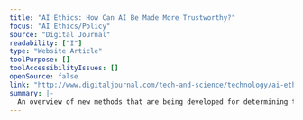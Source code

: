 ```yaml
---
title: "AI Ethics: How Can AI Be Made More Trustworthy?"
focus: "AI Ethics/Policy"
source: "Digital Journal"
readability: ["I"]
type: "Website Article"
toolPurpose: []
toolAccessibilityIssues: []
openSource: false
link: "http://www.digitaljournal.com/tech-and-science/technology/ai-ethics-how-can-ai-be-made-more-trustworthy/article/577653"
summary: |-
  An overview of new methods that are being developed for determining the trustworthiness of AI algorithms.
---
```


